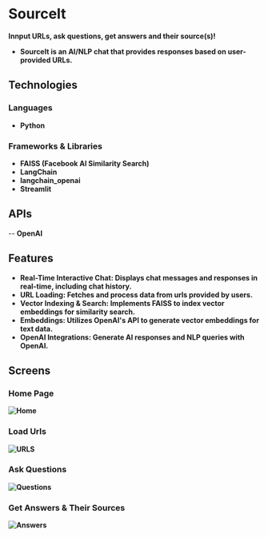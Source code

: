 # SourceIt  
**Innput URLs, ask questions, get answers and their source(s)!**  
- **SourceIt is an AI/NLP chat that provides responses based on user-provided URLs.**  

## Technologies
### Languages
- **Python**
  
### Frameworks & Libraries
- **FAISS (Facebook AI Similarity Search)**
- **LangChain**
- **langchain_openai**
- **Streamlit**
  
## APIs
-- **OpenAI**

## Features
- **Real-Time Interactive Chat: Displays chat messages and responses in real-time, including chat history.**
- **URL Loading: Fetches and process data from urls provided by users.**
- **Vector Indexing & Search: Implements FAISS to index vector embeddings for similarity search.**
- **Embeddings: Utilizes OpenAI's API to generate vector embeddings for text data.**
- **OpenAI Integrations: Generate AI responses and NLP queries with OpenAI.**

## Screens
### Home Page
**![Home](https://github.com/a-yum/Mooder/assets/171165818/07975198-1734-4df7-9f28-40603f704e77)**

### Load Urls
**![URLS](https://github.com/a-yum/Mooder/assets/171165818/f7317843-3533-4fed-a0f2-1afbc728ea35)**

### Ask Questions
**![Questions](https://github.com/a-yum/Mooder/assets/171165818/5858fd16-3c81-41f8-9689-2a954c877dd2)**

### Get Answers & Their Sources
**![Answers](https://github.com/a-yum/Mooder/assets/171165818/36531b31-9df6-4e96-ad9f-ad3ec36797c1)**




